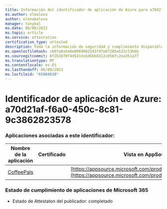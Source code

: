 ```yaml
---
title: Información del identificador de aplicación de Azure para a70d21af-f6a0-450c-8c81-9c3862823578
ms.author: elmalova
author: elenamalova
manager: tonybal
ms.date: 06/08/2022
ms.topic: article
ms.service: attestation
certification_type: attested
description: Toda la información de seguridad y cumplimiento disponible para a70d21af-f6a0-450c-8c81-9c3862823578.
ms.openlocfilehash: c60fa8a5e0e0969002243fd7e67285eb33c53b6b
ms.sourcegitcommit: 6f2b3870f4d541dcbd5bb8312c05bfc2ea351a77
ms.translationtype: MT
ms.contentlocale: es-ES
ms.lasthandoff: 06/09/2022
ms.locfileid: "65969030"
---
```

# <a name="azure-app-id-a70d21af-f6a0-450c-8c81-9c3862823578"></a>Identificador de aplicación de Azure: a70d21af-f6a0-450c-8c81-9c3862823578


### <a name="apps-associated-with-this-id"></a>Aplicaciones asociadas a este identificador:
| **Nombre de la aplicación** | **Certificado** | **Vista en AppSource** |
|--------------|---------------|-----------------------|
| [CoffeePals](../forward/WA200003040.md) |  | [https://appsource.microsoft.com/product/office/WA200003040](https://appsource.microsoft.com/product/office/WA200003040) |

### <a name="microsoft-365-app-compliance-status"></a>Estado de cumplimiento de aplicaciones de Microsoft 365
- Estado de Attestaton del publicador: completado
